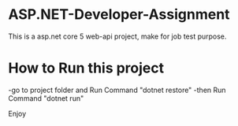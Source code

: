 # ASP.NET-Developer-Assignment
This is a asp.net core 5 web-api project, make for job test purpose.  
# How to Run this project
-go to project folder and Run Command "dotnet restore" 
-then Run Command "dotnet run"

Enjoy
